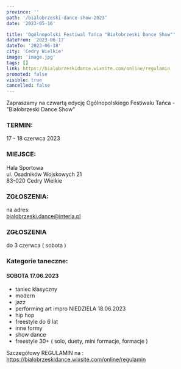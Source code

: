 ```yaml
---
province: ''
path: '/bialobrzeski-dance-show-2023'
date: '2023-05-16'

title: 'Ogólnopolski Festiwal Tańca "Białobrzeski Dance Show"'
dateFrom: '2023-06-17'
dateTo: '2023-06-18'
city: 'Cedry Wielkie'
image: 'image.jpg'
tags: []
link: https://bialobrzeskidance.wixsite.com/online/regulamin
promoted: false
visible: true
cancelled: false
---
```

Zapraszamy na czwartą edycję Ogólnopolskiego Festiwalu Tańca - "Białobrzeski Dance Show"

### TERMIN:
17 - 18 czerwca 2023
### MIEJSCE:
Hala Sportowa \
ul. Osadników Wojskowych 21 \
83-020 Cedry Wielkie
### ZGŁOSZENIA:
na adres: \
bialobrzeski.dance@interia.pl

### ZGŁOSZENIA
do 3 czerwca ( sobota )

### Kategorie taneczne:
#### SOBOTA 17.06.2023
- taniec klasyczny
- modern
- jazz
- performing art impro
  NIEDZIELA 18.06.2023
- hip hop
- freestyle do 6 lat
- inne formy
- show dance
- freestyle 30+
  ( solo, duety, mini formacje, formacje )

Szczegółowy REGULAMIN na : \
https://bialobrzeskidance.wixsite.com/online/regulamin
